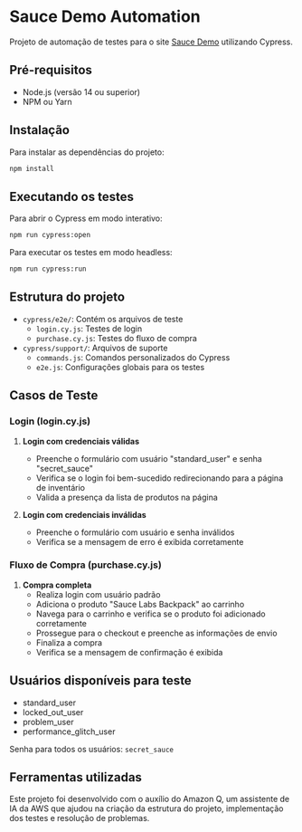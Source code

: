 # Sauce Demo Automation

Projeto de automação de testes para o site [Sauce Demo](https://www.saucedemo.com) utilizando Cypress.

## Pré-requisitos

- Node.js (versão 14 ou superior)
- NPM ou Yarn

## Instalação

Para instalar as dependências do projeto:

```bash
npm install
```

## Executando os testes

Para abrir o Cypress em modo interativo:

```bash
npm run cypress:open
```

Para executar os testes em modo headless:

```bash
npm run cypress:run
```

## Estrutura do projeto

- `cypress/e2e/`: Contém os arquivos de teste
  - `login.cy.js`: Testes de login
  - `purchase.cy.js`: Testes do fluxo de compra
- `cypress/support/`: Arquivos de suporte
  - `commands.js`: Comandos personalizados do Cypress
  - `e2e.js`: Configurações globais para os testes

## Casos de Teste

### Login (login.cy.js)

1. **Login com credenciais válidas**
   - Preenche o formulário com usuário "standard_user" e senha "secret_sauce"
   - Verifica se o login foi bem-sucedido redirecionando para a página de inventário
   - Valida a presença da lista de produtos na página

2. **Login com credenciais inválidas**
   - Preenche o formulário com usuário e senha inválidos
   - Verifica se a mensagem de erro é exibida corretamente

### Fluxo de Compra (purchase.cy.js)

1. **Compra completa**
   - Realiza login com usuário padrão
   - Adiciona o produto "Sauce Labs Backpack" ao carrinho
   - Navega para o carrinho e verifica se o produto foi adicionado corretamente
   - Prossegue para o checkout e preenche as informações de envio
   - Finaliza a compra
   - Verifica se a mensagem de confirmação é exibida

## Usuários disponíveis para teste

- standard_user
- locked_out_user
- problem_user
- performance_glitch_user

Senha para todos os usuários: `secret_sauce`

## Ferramentas utilizadas

Este projeto foi desenvolvido com o auxílio do Amazon Q, um assistente de IA da AWS que ajudou na criação da estrutura do projeto, implementação dos testes e resolução de problemas.
